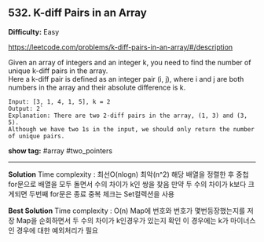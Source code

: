 ## 532. K-diff Pairs in an Array

**Difficulty:** Easy

https://leetcode.com/problems/k-diff-pairs-in-an-array/#/description

Given an array of integers and an integer k, you need to find the number of unique k-diff pairs in the array. <br/>
Here a k-diff pair is defined as an integer pair (i, j), where i and j are both numbers in the array and their absolute difference is k.

```
Input: [3, 1, 4, 1, 5], k = 2
Output: 2`
Explanation: There are two 2-diff pairs in the array, (1, 3) and (3, 5).
Although we have two 1s in the input, we should only return the number of unique pairs.
```

**show tag:** \#array \#two_pointers

-----------------------------------

**Solution**
Time complexity : 최선O(nlogn) 최악(n^2)
해당 배열을 정렬한 후 중첩for문으로 배열을 모두 돌면서 수의 차이가 k인 쌍을 찾음
만약 두 수의 차이가 k보다 크게되면 두번째 for문은 종료
중복 체크는 Set컬렉션을 사용

**Best Solution**
Time complexity : O(n)
Map에 번호와 번호가 몇번등장했는지를 저장
Map을 순회하면서 두 수의 차이가 k인경우가 있는지 확인
이 경우에는 k가 마이너스인 경우에 대한 예외처리가 필요
